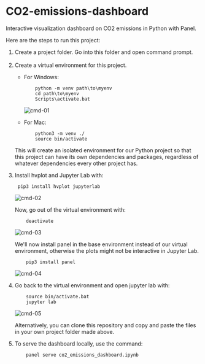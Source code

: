 # CO2-emissions-dashboard
Interactive visualization dashboard on CO2 emissions in Python with Panel. <br>

<p>Here are the steps to run this project:</p>
<ol>
<li>Create a project folder. Go into this folder and open command prompt.</li><br>

<li>Create a virtual environment for this project.</li>
<ul>
  <li>For Windows:</li>
  
        python -m venv path\to\myenv
        cd path\to\myenv
        Scripts\activate.bat
  ![cmd-01](https://user-images.githubusercontent.com/73981055/214107241-db2858aa-73f8-42bd-b029-6d27e812214b.PNG)
  <li>For Mac:</li>
    
        python3 -m venv ./
        source bin/activate
</ul>
<p>This will create an isolated environment for our Python project so that this project can have its own dependencies and packages, regardless of whatever dependencies every other project has.</p>
<li>
Install hvplot and Jupyter Lab with:<br>

     pip3 install hvplot jupyterlab
![cmd-02](https://user-images.githubusercontent.com/73981055/214107468-f8134d97-27e4-46bc-a07f-72439d1f29ff.PNG)
<p>Now, go out of the virtual environment with:</p>

        deactivate
 ![cmd-03](https://user-images.githubusercontent.com/73981055/214107618-9fd526d3-0733-417c-8951-53b509b3c0c5.PNG)
<p>We'll now install panel in the base environment instead of our virtual environment, otherwise the plots might not be interactive in Jupyter Lab.</p>

        pip3 install panel
</li>
  
 ![cmd-04](https://user-images.githubusercontent.com/73981055/214107727-b958ef15-b7f2-4616-b4c6-bb521d7d9274.PNG)
<li><p>Go back to the virtual environment and open jupyter lab with:</p>

        source bin/activate.bat
        jupyter lab
 ![cmd-05](https://user-images.githubusercontent.com/73981055/214107922-80642af0-18bd-4dda-a76a-cde3fc952840.PNG)
<p>Alternatively, you can clone this repository and copy and paste the files in your own project folder made above.</p>
</li>
<li><p>To serve the dashboard locally, use the command:</p></li>

        panel serve co2_emissions_dashboard.ipynb
</ol>

